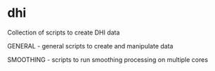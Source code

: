 # dhi
Collection of scripts to create DHI data

GENERAL - general scripts to create and manipulate data

SMOOTHING - scripts to run smoothing processing on multiple cores
